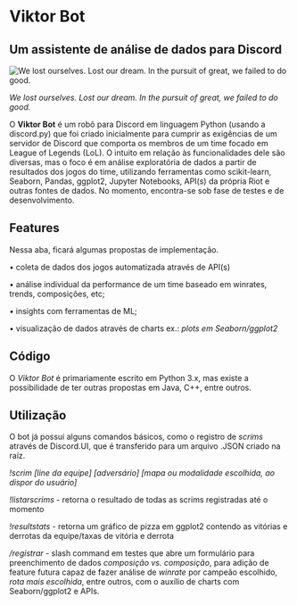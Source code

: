 # Viktor Bot 

## Um assistente de análise de dados para Discord

![We lost ourselves. Lost our dream. In the pursuit of great, we failed to do good.](https://encrypted-tbn0.gstatic.com/images?q=tbn:ANd9GcRcjHgKqznqAmj0LfhM5XbVmm66T2TtuJwvhR7byEZdLWfLUSKJIRSBLGgw5mRrMrOo9_g&usqp=CAU)

*We lost ourselves. Lost our dream. In the pursuit of great, we failed to do good.*

O **Viktor Bot** é um robô para Discord em linguagem Python (usando a discord.py) que foi criado inicialmente para cumprir as exigências de um servidor de Discord que comporta os membros de um time focado em League of Legends (LoL). O intuito em relação às funcionalidades dele são diversas, mas o foco é em análise exploratória de dados a partir de resultados dos jogos do time, utilizando ferramentas como scikit-learn, Seaborn, Pandas, ggplot2, Jupyter Notebooks, API(s) da própria Riot e outras fontes de dados. No momento, encontra-se sob fase de testes e de desenvolvimento.

## Features

Nessa aba, ficará algumas propostas de implementação.

• coleta de dados dos jogos automatizada através de API(s) 

• análise individual da performance de um time baseado em winrates, trends, composições, etc;

• insights com ferramentas de ML;

• visualização de dados através de charts ex.: *plots em Seaborn/ggplot2*

## Código

O *Viktor Bot* é primariamente escrito em Python 3.x, mas existe a possibilidade de ter outras propostas em Java, C++, entre outros.

## Utilização

O bot já possui alguns comandos básicos, como o registro de *scrims* através de Discord.UI, que é transferido para um arquivo .JSON criado na raíz. 

*!scrim [line da equipe] [adversário] [mapa ou modalidade escolhida, ao dispor do usuário]*

*!listarscrims* - retorna o resultado de todas as scrims registradas até o momento

*!resultstats* - retorna um gráfico de pizza em ggplot2 contendo as vitórias e derrotas da equipe/taxas de vitória e derrota

*/registrar* - slash command em testes que abre um formulário para preenchimento de dados *composição vs. composição*, para adição de feature futura capaz de fazer análise de *winrate* por campeão escolhido, *rota mais escolhida*, entre outros, com o auxílio de charts com Seaborn/ggplot2 e APIs.
